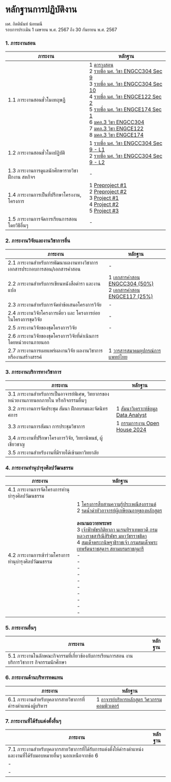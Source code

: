 # หลักฐานการปฏิบัติงาน
ผศ. กิตตินันท์ น้อยมณี <br />
รอบการประเมิน 1 เมษายน พ.ศ. 2567 ถึง 30 กันยายน พ.ศ. 2567

### 1. ภาระงานสอน
ภาระงาน | หลักฐาน
--- | ---
1.1 ภาระงานสอนชั่วโมงทฤษฏี|1 [ตารางสอน](#)<br />2 [รายชื่อ นศ. วิชา ENGCC304 Sec 9](https://drive.google.com/file/d/1M68WFaXAHS7291wcnrTNjBV2AkiIszyx/view?usp=drive_link)<br />3 [รายชื่อ นศ. วิชา ENGCC304 Sec 10](https://drive.google.com/file/d/1LuYjGM_SREasGi_SnWi0QH-I_t3rdREk/view?usp=drive_link)<br />4 [รายชื่อ นศ. วิชา ENGCE122 Sec 2](https://drive.google.com/file/d/1MkS8_cVIvMECzfp17nam60oq2Wo1sPrt/view?usp=drive_link)<br />5 [รายชื่อ นศ. วิชา ENGCE174 Sec 1](https://drive.google.com/file/d/16VYPNpWREvzUMKb-zn6gAoH3vInSesQ4/view?usp=drive_link)<br />6 [มคอ.3 วิชา ENGCC304](https://lms.rmutl.ac.th/tqf/detail/27453953985945704/922e2c99830074acf4a506a82f30031a)<br />7 [มคอ.3 วิชา ENGCE122](https://lms.rmutl.ac.th/tqf/detail/27453953985943334/30406d1bb8e6171a630ed93209adcd4d)<br />8 [มคอ.3 วิชา ENGCE174](https://lms.rmutl.ac.th/tqf/detail/28834716631175224/b4fb449ad94fe41bc91ba7df003847cd)<br />
1.2 ภาระงานสอนชั่วโมงปฏิบัติ|1 [รายชื่อ นศ. วิชา ENGCC304 Sec 9 - L1](https://drive.google.com/file/d/1qmFv1ZXLrvEROy0y0EwuAg6A_4FQJnff/view?usp=drive_link)<br />2 [รายชื่อ นศ. วิชา ENGCC304 Sec 9 - L2](https://drive.google.com/file/d/1O7-_8FUoFhgNE09iax6xDxE1qHwHTxtc/view?usp=drive_link)<br />
1.3 ภาระงานการดูแลนักศึกษารายวิชาฝึกงาน สหกิจฯ|-[](#)<br /> 
1.4 ภาระงานการเป็นที่ปรึกษาโครงงาน, โครงการ|1 [Preproject #1](https://drive.google.com/file/d/1pKv5UNVaCjp35mlBR70qUA2epOKeVXRO/view?usp=drive_link)<br />2 [Preproject #2](https://drive.google.com/file/d/1zmZ81kSbURKNHLtSvR0dgWhyKexy4XLr/view?usp=drive_link)<br />3 [Project #1](https://drive.google.com/file/d/1ze5z-dAPx8sAb0PPB7d1ZzNQMhlStI6z/view?usp=drive_link)<br />4 [Project #2](https://drive.google.com/file/d/1gFypH_xXznkSoUK7AmXZHFTdao3X9dlX/view?usp=drive_link)<br />5 [Project #3](https://drive.google.com/file/d/1MS_VPJSVAUCgfsoozqGeWbz-6GPYUm5e/view?usp=drive_link)<br />
1.5 ภาระงานการจัดการเรียนการสอนโดยวิธีอื่นๆ|-[](#)<br /> 

### 2. ภาระงานวิจัยและงานวิชาการอื่น
ภาระงาน | หลักฐาน
--- | ---
2.1 ภาระงานสำหรับการพัฒนาผลงานทางวิชาการเอกสารประกอบการสอน/เอกสารคำสอน|-[](#)<br /> 
2.2 ภาระงานสำหรับการเขียนหนังสือตำรา และงานแปล|1 [เอกสารคำสอน ENGCC304 (50%)](https://docs.google.com/document/d/1yTnfjpgvAwoARj7H6olfFZLZDPuSj89X/edit?usp=drive_link&ouid=108990596039720851381&rtpof=true&sd=true)<br />2 [เอกสารคำสอน ENGCE117 (25%)](https://docs.google.com/document/d/1vy1t5BU05I8POlnp933H5a_5UUn0L0GO/edit?usp=drive_link&ouid=108990596039720851381&rtpof=true&sd=true)<br />
2.3 ภาระงานสำหรับการจัดทำข้อเสนอโครงการวิจัย|-[](#)<br /> 
2.4 ภาระงานวิจัยโครงการเดี่ยว และ โครงการย่อยในโครงการชุดวิจัย|-[](#)<br /> 
2.5 ภาระงานวิจัยของชุดโครงการวิจัย|-[](#)<br /> 
2.6 ภาระงานวิจัยของชุดโครงการวิจัยที่ดำเนินการโดยหน่วยงานภายนอก|[](#)<br /> 
2.7 ภาระงานการเผยแพร่ผลงานวิจัย ผลงานวิชาการ หรืองานสร้างสรรค์|1 [วารสารสมาคมอุปกรณ์การแพทย์ไทย](https://drive.google.com/file/d/1Cv1XSKMCFjFDdeSSbACUdbouNm2_yPAR/view?usp=drive_link)<br /> 

### 3. ภาระงานบริการทางวิชาการ
ภาระงาน | หลักฐาน
--- | ---
3.1 ภาระงานสำหรับการเป็นอาจารย์พิเศษ, วิทยากรของหน่วยงานภายนอกภายใน หรือกิจกรรมอื่นๆ|[](#)<br /> 
3.2 ภาระงานการจัดประชุม สัมนา ฝึกอบรมและจัดนิทรศการ|1 [สัมนาวิเคราะห์ข้อมูล Data Analyst](https://e-profile.rmutl.ac.th/activity/15f8d840-2bf7-11ef-b4e9-506b8da904ed)<br /> 
3.3 ภาระงานการสัมนา การประชุมวิชาการ|1 [กรรมการงาน Open House 2024](https://e-profile.rmutl.ac.th/activity/04b29b86-7cc0-11ef-afd9-506b8da904ed)<br /> 
3.4 ภาระงานที่ปรึกษาโครงการวิจัย, วิทยานิพนธ์, ผู้เชี่ยวชาญ|[](#)<br /> 
3.5 ภาระงานสำหรับงานที่มีรายได้เข้ามหาวิทยาลัย|[](#)<br /> 

### 4. ภาระงานทำนุบำรุงศิลปวัฒนธรรม
ภาระงาน | หลักฐาน
--- | ---
4.1 ภาระงานการจัดโครงการทำนุบำรุงศิลปวัฒนธรรม|[](#)<br /> 
4.2 ภาระงานการเข้าร่วมโครงการทำนุบำรุงศิลปวัฒนธรรม|1 [โครงการสืบสานความรู้ประเพณีสงกรานต์](https://e-profile.rmutl.ac.th/activity/e8324434-0524-11ef-b4e9-506b8da904ed)<br />2 [รดน้ำดำหัวอาจารย์ผู้เกษียณอายุของหลักสูตร](https://e-profile.rmutl.ac.th/activity/035fe916-fa37-11ee-b4e9-506b8da904ed)<br /><br /><b>ลงนามถวายพระพร</b><br />3 [เจ้าฟ้าพัชรกิติยาภา นเรนทิราเทพยวดี กรมหลวงราชสาริณีสิริพัชร มหาวัชรราชธิดา](https://e-profile.rmutl.ac.th/activity/519a9c19-f105-11ee-b4e9-506b8da904ed)<br />4 [สมเด็จพระกนิษฐาธิราชเจ้า กรมสมเด็จพระเทพรัตนราชสุดาฯ สยามบรมราชกุมารี](https://e-profile.rmutl.ac.th/activity/dd644dbc-f104-11ee-b4e9-506b8da904ed)<br />- [](#)<br />- [](#)<br />- [](#)<br />- [](#)<br />- [](#)<br />- [](#)<br />- [](#)<br />- [](#)<br />- [](#)<br />- [](#)<br />

### 5. ภาระงานอื่นๆ
ภาระงาน | หลักฐาน
--- | ---
5.1 ภาระงานในลักษณะกิจกรรมที่เกี่ยวข้องกับการเรียนการสอน งานบริการวิชาการ กิจกรรมนักศึกษา|[](#)<br /> 

### 6. ภาระงานด้านบริหารทดแทน
ภาระงาน | หลักฐาน
--- | ---
6.1 ภาระงานสำหรับบุคลากรสายวิชาการที่ดำรงตำแหน่งผู้บริหาร|1 [อาจารย์บริหารหลักสูตร วิศวกรรมคอมพิวเตอร์](#)<br /> 

### 7. ภาระงานที่ได้รับแต่งตั้งอื่นๆ
ภาระงาน | หลักฐาน
--- | ---
7.1 ภาระงานสำหรับบุคลากรสายวิชาการที่ได้รับการแต่งตั้งให้ดำรงตำแหน่งและงานที่ได้รับมอบหมายอื่นๆ นอกเหนือจากข้อ 6|[](#)<br /> 
-|[](#)<br /> 
-|[](#)<br /> 
